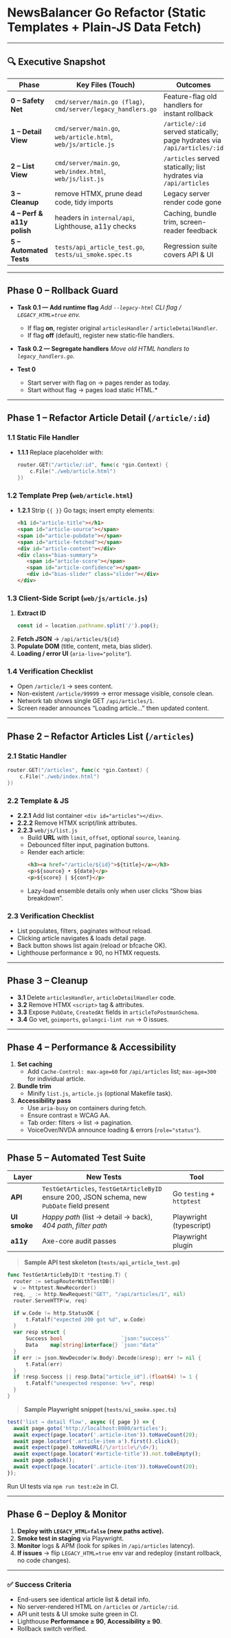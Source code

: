 
# **NewsBalancer Go Refactor (Static Templates + Plain-JS Data Fetch)**

---

## 🔍 Executive Snapshot

| Phase | Key Files (Touch) | Outcomes |
|-------|------------------|----------|
| **0 – Safety Net** | `cmd/server/main.go (flag)`, `cmd/server/legacy_handlers.go` | Feature-flag old handlers for instant rollback |
| **1 – Detail View** | `cmd/server/main.go`, `web/article.html`, `web/js/article.js` | `/article/:id` served statically; page hydrates via `/api/articles/:id` |
| **2 – List View** | `cmd/server/main.go`, `web/index.html`, `web/js/list.js` | `/articles` served statically; list hydrates via `/api/articles` |
| **3 – Cleanup** | remove HTMX, prune dead code, tidy imports | Legacy server render code gone |
| **4 – Perf & a11y polish** | headers in `internal/api`, Lighthouse, a11y checks | Caching, bundle trim, screen-reader feedback |
| **5 – Automated Tests** | `tests/api_article_test.go`, `tests/ui_smoke.spec.ts` | Regression suite covers API & UI |

---

## Phase 0 – Rollback Guard

* **Task 0.1 — Add runtime flag**
  *Add `--legacy-html` CLI flag / `LEGACY_HTML=true` env.*
  * If flag **on**, register original `articlesHandler` / `articleDetailHandler`.
  * If flag **off** (default), register new static‐file handlers.

* **Task 0.2 — Segregate handlers**
  *Move old HTML handlers to `legacy_handlers.go`.*

* **Test 0**
  * Start server with flag on → pages render as today.
  * Start without flag → pages load static HTML.*

---

## Phase 1 – Refactor **Article Detail** (`/article/:id`)

### 1.1 Static File Handler

- **1.1.1** Replace placeholder with:
  ```go
  router.GET("/article/:id", func(c *gin.Context) {
      c.File("./web/article.html")
  })
  ```

### 1.2 Template Prep (`web/article.html`)

- **1.2.1** Strip `{{ }}` Go tags; insert empty elements:
  ```html
  <h1 id="article-title"></h1>
  <span id="article-source"></span>
  <span id="article-pubdate"></span>
  <span id="article-fetched"></span>
  <div id="article-content"></div>
  <div class="bias-summary">
     <span id="article-score"></span>
     <span id="article-confidence"></span>
     <div id="bias-slider" class="slider"></div>
  </div>
  ```

### 1.3 Client-Side Script (`web/js/article.js`)

1. **Extract ID**
   ```js
   const id = location.pathname.split('/').pop();
   ```
2. **Fetch JSON** → `/api/articles/${id}`
3. **Populate DOM** (title, content, meta, bias slider).
4. **Loading / error UI** (`aria-live="polite"`).

### 1.4 Verification Checklist

- Open `/article/1` → sees content.
- Non-existent `/article/99999` → error message visible, console clean.
- Network tab shows single GET `/api/articles/1`.
- Screen reader announces “Loading article…” then updated content.

---

## Phase 2 – Refactor **Articles List** (`/articles`)

### 2.1 Static Handler

```go
router.GET("/articles", func(c *gin.Context) {
    c.File("./web/index.html")
})
```

### 2.2 Template & JS

- **2.2.1** Add list container `<div id="articles"></div>`.
- **2.2.2** Remove HTMX script/link attributes.
- **2.2.3** `web/js/list.js`
  - Build **URL** with `limit`, `offset`, optional `source`, `leaning`.
  - Debounced filter input, pagination buttons.
  - Render each article:
    ```html
    <h3><a href="/article/${id}">${title}</a></h3>
    <p>${source} • ${date}</p>
    <p>${score} | ${conf}</p>
    ```
  - Lazy‐load ensemble details only when user clicks “Show bias breakdown”.

### 2.3 Verification Checklist

- List populates, filters, paginates without reload.
- Clicking article navigates & loads detail page.
- Back button shows list again (reload or bfcache OK).
- Lighthouse performance ≥ 90, no HTMX requests.

---

## Phase 3 – Cleanup

- **3.1** Delete `articlesHandler`, `articleDetailHandler` code.
- **3.2** Remove HTMX `<script>` tag & attributes.
- **3.3** Expose `PubDate`, `CreatedAt` fields in `articleToPostmanSchema`.
- **3.4** Go vet, `goimports`, `golangci-lint run` → 0 issues.

---

## Phase 4 – Performance & Accessibility

1. **Set caching**
   - Add `Cache-Control: max-age=60` for `/api/articles` list; `max-age=300` for individual article.
2. **Bundle trim**
   - Minify `list.js`, `article.js` (optional Makefile task).
3. **Accessibility pass**
   - Use `aria-busy` on containers during fetch.
   - Ensure contrast ≥ WCAG AA.
   - Tab order: filters → list → pagination.
   - VoiceOver/NVDA announce loading & errors (`role="status"`).

---

## Phase 5 – Automated Test Suite

| Layer | New Tests | Tool |
|-------|-----------|------|
| **API** | `TestGetArticles`, `TestGetArticleByID` ensure 200, JSON schema, new `PubDate` field present | Go `testing` + `httptest` |
| **UI smoke** | *Happy path* (list → detail → back), *404 path*, *filter path* | Playwright (typescript) |
| **a11y** | Axe-core audit passes | Playwright plugin |

> **Sample API test skeleton (`tests/api_article_test.go`)**

```go
func TestGetArticleByID(t *testing.T) {
  router := setupRouterWithTestDB()
  w := httptest.NewRecorder()
  req, _ := http.NewRequest("GET", "/api/articles/1", nil)
  router.ServeHTTP(w, req)

  if w.Code != http.StatusOK {
      t.Fatalf("expected 200 got %d", w.Code)
  }
  var resp struct {
      Success bool                   `json:"success"`
      Data    map[string]interface{} `json:"data"`
  }
  if err := json.NewDecoder(w.Body).Decode(&resp); err != nil {
      t.Fatal(err)
  }
  if !resp.Success || resp.Data["article_id"].(float64) != 1 {
      t.Fatalf("unexpected response: %+v", resp)
  }
}
```

> **Sample Playwright snippet (`tests/ui_smoke.spec.ts`)**

```ts
test('list → detail flow', async ({ page }) => {
  await page.goto('http://localhost:8080/articles');
  await expect(page.locator('.article-item')).toHaveCount(20);
  await page.locator('.article-item a').first().click();
  await expect(page).toHaveURL(/\/article\/\d+/);
  await expect(page.locator('#article-title')).not.toBeEmpty();
  await page.goBack();
  await expect(page.locator('.article-item')).toHaveCount(20);
});
```

Run UI tests via `npm run test:e2e` in CI.

---

## Phase 6 – Deploy & Monitor

1. **Deploy with `LEGACY_HTML=false` (new paths active).**
2. **Smoke test in staging** via Playwright.
3. **Monitor** logs & APM (look for spikes in `/api/articles` latency).
4. **If issues** → flip `LEGACY_HTML=true` env var and redeploy (instant rollback, no code changes).

---

### ✅ Success Criteria

* End-users see identical article list & detail info.
* No server-rendered HTML on `/articles` or `/article/:id`.
* API unit tests & UI smoke suite green in CI.
* Lighthouse **Performance ≥ 90**, **Accessibility ≥ 90**.
* Rollback switch verified.
